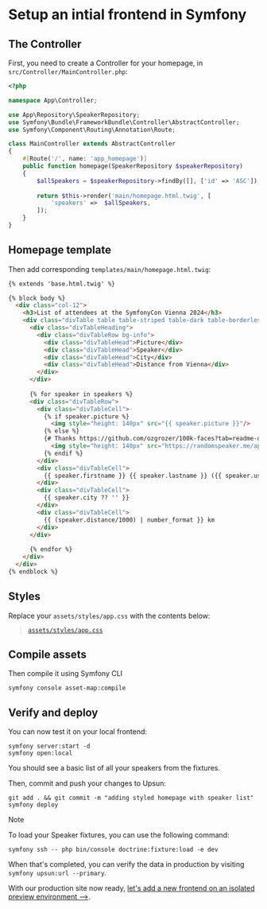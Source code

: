# Setup an intial frontend in Symfony

## The Controller

First, you need to create a Controller for your homepage, in ``src/Controller/MainController.php``:

```php
<?php

namespace App\Controller;

use App\Repository\SpeakerRepository;
use Symfony\Bundle\FrameworkBundle\Controller\AbstractController;
use Symfony\Component\Routing\Annotation\Route;

class MainController extends AbstractController
{
    #[Route('/', name: 'app_homepage')]
    public function homepage(SpeakerRepository $speakerRepository)
    {
        $allSpeakers = $speakerRepository->findBy([], ['id' => 'ASC']);
        
        return $this->render('main/homepage.html.twig', [
            'speakers' =>  $allSpeakers,
        ]);
    }
}
```

## Homepage template

Then add corresponding ``templates/main/homepage.html.twig``:

```html
{% extends 'base.html.twig' %}

{% block body %}
  <div class="col-12">
    <h3>List of attendees at the SymfonyCon Vienna 2024</h3>
    <div class="divTable table table-striped table-dark table-borderless table-hover">
      <div class="divTableHeading">
        <div class="divTableRow bg-info">
          <div class="divTableHead">Picture</div>
          <div class="divTableHead">Speaker</div>
          <div class="divTableHead">City</div>
          <div class="divTableHead">Distance from Vienna</div>
        </div>
      </div>
  
      {% for speaker in speakers %}
      <div class="divTableRow">
        <div class="divTableCell">
          {% if speaker.picture %}
            <img style="height: 140px" src="{{ speaker.picture }}"/>
          {% else %}
          {# Thanks https://github.com/ozgrozer/100k-faces?tab=readme-ov-file #}
            <img style="height: 140px" src="https://randomspeaker.me/api/portraits/men/{{ speaker.id }}.jpg"/>
          {% endif %}
        </div>
        <div class="divTableCell">
          {{ speaker.firstname }} {{ speaker.lastname }} ({{ speaker.username }})
        </div>
        <div class="divTableCell">
          {{ speaker.city ?? '' }}
        </div>
        <div class="divTableCell">
          {{ (speaker.distance/1000) | number_format }} km
        </div>
      </div>
  
      {% endfor %}
    </div>
  </div>
{% endblock %}
```

## Styles

Replace your `assets/styles/app.css` with the contents below:

> [`assets/styles/app.css`](https://github.com/upsun/demo-project-symfony/blob/main/files/assets/app.css)

## Compile assets

Then compile it using Symfony CLI

```shell
symfony console asset-map:compile
```

## Verify and deploy

You can now test it on your local frontend:

```shell
symfony server:start -d
symfony open:local
```

You should see a basic list of all your speakers from the fixtures.

Then, commit and push your changes to Upsun:

```shell
git add . && git commit -m "adding styled homepage with speaker list"
symfony deploy
```

> [!NOTE]
> To load your Speaker fixtures, you can use the following command:
>
> ```shell
> symfony ssh -- php bin/console doctrine:fixture:load -e dev
>  ```
>
> When that's completed, you can verify the data in production by visiting `symfony upsun:url --primary`.

With our production site now ready, [let's add a new frontend on an isolated preview environment -->](./frontend_b.md).

